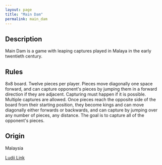 ```yaml
---
layout: page
title: "Main Dam"
permalink: main_dam
---
```

## Description

Main Dam is a game with leaping captures played in Malaya in the early twentieth century.

## Rules

8x8 board. Twelve pieces per player. Pieces move diagonally one space forward, and can capture opponent's pieces by jumping them in a forward direction if they are adjacent. Capturing must happen if it is possible. Multiple captures are allowed. Once pieces reach the opposite side of the board from their starting position, they become kings and can move diagonally either forwards or backwards, and can capture by jumping over any number of pieces, any distance. The goal is to capture all of the opponent's pieces.


## Origin

Malaysia

[Ludii Link](https://ludii.games/details.php?keyword=Main%20Dam)

